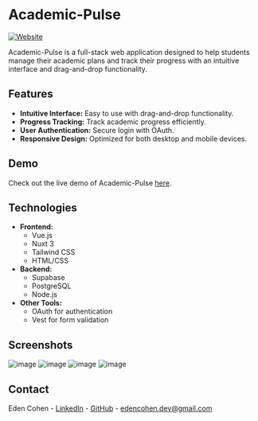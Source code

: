 # Academic-Pulse

[![Website](https://img.shields.io/badge/Website-Academic--Pulse-blue)](https://www.academic-pulse.com/)

Academic-Pulse is a full-stack web application designed to help students manage their academic plans and track their progress with an intuitive interface and drag-and-drop functionality.

## Features

- **Intuitive Interface:** Easy to use with drag-and-drop functionality.
- **Progress Tracking:** Track academic progress efficiently.
- **User Authentication:** Secure login with OAuth.
- **Responsive Design:** Optimized for both desktop and mobile devices.

## Demo

Check out the live demo of Academic-Pulse [here](https://www.academic-pulse.com/).

## Technologies

- **Frontend:**
  - Vue.js
  - Nuxt 3
  - Tailwind CSS
  - HTML/CSS
- **Backend:**
  - Supabase
  - PostgreSQL
  - Node.js
- **Other Tools:**
  - OAuth for authentication
  - Vest for form validation

## Screenshots

![image](https://github.com/Eden-Cohen1/Academic-Pulse/assets/125755591/6df983ce-306f-4d9e-8723-4500cb43198f)
![image](https://github.com/Eden-Cohen1/Academic-Pulse/assets/125755591/592d17f1-2116-4ab3-9fdb-7bb9ebb865da)
![image](https://github.com/Eden-Cohen1/Academic-Pulse/assets/125755591/b2672cfd-b3bd-4b5c-ac1e-bab2f257fbd0)
![image](https://github.com/Eden-Cohen1/Academic-Pulse/assets/125755591/bfacf311-2506-4b11-ac05-b14b68a577dc)


## Contact

Eden Cohen - [LinkedIn](https://www.linkedin.com/in/eden-co/) - [GitHub](https://github.com/Eden-Cohen1) - edencohen.dev@gmail.com
